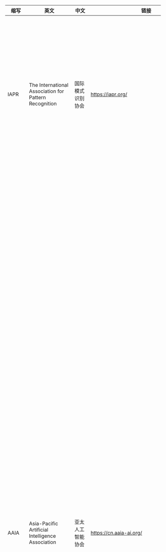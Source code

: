 |  缩写   | 英文  | 中文|    链接|   简介|
|  ----  | ----  |  ----  | ----  |----  |
| IAPR  |The International Association for Pattern Recognition |国际模式识别协会|https://iapr.org/|IAPR 成立于 1978 年，由世界各国模式识别领域的专家和团体组成的国际性学术组织，是模式识别领域最权威的国际性学术组织之一。IAPR Fellow 于 1994 年设立，每两年评选一次，授予模式识别领域的杰出科研工作者及活动组织者。会士选拔过程严格，须有已当选会士进行引荐，且当选率不超过会员总数的千分之 2.5。|
| AAIA  | Asia-Pacific Artificial Intelligence Association |亚太人工智能协会|https://cn.aaia-ai.org/|亚太人工智能学会(Asia-Pacific Artificial Intelligence Association)于2021年在香港注册成立。亚太人工智能学会(AAIA)是由全球1054位院士自愿组成的学术性、非营利性、非政府性组织。亚太人工智能学会(AAIA)的会士来自于斯坦福大学、普林斯顿大学、麻省理工学院、加州理工学院、康奈尔大学、哥伦比亚大学、牛津大学、帝国理工学院、多伦多大学、滑铁卢大学、墨尔本大学、悉尼大学、南洋理工大学、新加坡国立大学、北京大学、清华大学、浙江大学、上海交通大学等大学，以及来自于谷歌、微软、IBM、阿里巴巴、华为、京东等高科技公司的人工智能相关领域的世界顶级科学家。亚太人工智能学会(AAIA)会士包括各国院士(如美国科学院院士、美国工程院院士、欧洲科学院院士、中国科学院院士、中国工程院院士、加拿大工程院院士、英国皇家工程院院士、新加坡工程院院士等)、国际电子电气工程师学会会士(IEEE Fellow)、国际计算机学会会士(ACM Fellow)、国际人工智能促进会会士(AAAI Fellow)、国际模式识别学会会士(IAPR Fellow)等。 亚太人工智能学会(AAIA)旨在建立涵盖广泛人工智能行业，将与人工智能应用相关的科学家和企业家汇聚在一起发展人工智能产业，包括AI海洋产业，AI交通产业、AI计算产业、AI通信产业、AI机器人产业、AI教育产业、AI农业产业、AI金融产业、AI医学产业、AI能源产业等几十个人工智能应用领域。亚太人工智能学会(AAIA)的主要任务是加强全球人工智能领域的科学家和其他领域的科学家通过学术研究、学术交流、科学教育、科技展览、学术会议、学术出版、夏/冬令营等活动促进人工智能的发展和应用。|
|IEEE  |Institute of Electrical and Electronics Engineers  |电气电子工程师学会  | https://www.ieee.org/ | 建立于1963年1月1日的国际性电子技术与电子工程师协会，亦是世界上最大的专业技术组织之一，拥有来自175个国家的42万会员。<br>除设立于美国纽约市的总部以外，亦在全球150多个国家拥有分会，并且还有35个专业学会及2个联合会。其每年均会发表多种杂志、学报、书籍，亦举办至少300次的专业会议。<br>目前IEEE在工业界所定义的标准有着极大的影响。<br>IEEE定位在“科学和教育，并直接面向电子电气工程、通讯、计算机工程、计算机科学理论和原理研究的组织，以及相关工程分支的艺术和科学”。为了实现这一目标，IEEE承担着多个科学期刊和会议组织者的角色。它也是一个广泛的工业标准开发者，主要领域包括电能、能源、生物技术和保健、信息技术、信息安全、通讯、消费电子、运输、航天技术和纳米技术。在教育领域IEEE积极发展和参与，例如在高等院校推行电子工程课程的学校授权体制。<br>IEEE制定了全世界电子和电气还有计算机科学领域30%的文献，另外它还制定了超过900个现行工业标准。每年它还发起或者合作举办超过300次国际技术会议。IEEE由37个协会组成，还组织了相关的专门技术领域，每年本地组织有规律的召开超过300次会议。IEEE出版广泛的同级评审期刊，是主要的国际标准机构（900现行标准，700研发中标准）。<br>IEEE大多数成员是电子工程师，计算机工程师和计算机科学家，不过因为组织广泛的兴趣也吸引了其它学科的工程师（例如：机械工程、土木工程、生物、物理和数学）。<br>IEEE坐落于美国纽约州，1963年由无线电工程师协会（IRE，创立于1912年）和美国电气工程师协会（AIEE，创建于1884年）合并而成，它有一个区域和技术互为补充的组织结构，以地理位置或者技术中心作为组织单位（例如IEEE 费城分会和IEEE计算机协会）。它管理着推荐规则和执行计划的分散组织（例如IEEE-USA明确服务于美国的成员、专业人士和公众）。 |
| IEEE TKDE | IEEE Transactions on Knowledge and Data Engineering | IEEE知识与数据工程汇刊 | https://ieeexplore.ieee.org/xpl/RecentIssue.jsp?punumber=69 |IEEE 知识和数据工程学报的范围包括计算机科学、人工智能、电气工程、计算机工程和其他适当领域的知识和数据工程方面。本次交易提供了一个国际和跨学科论坛，以交流知识和数据工程新发展的结果以及这些想法在硬件和软件方面的可行性研究。将涵盖的具体领域如下： 知识和数据工程的领域和领域： （a） 基于知识和专家的系统的知识和数据工程方面， （b） 与知识和数据管理有关的人工智能技术， （c） 知识和数据工程工具和技术， （d） 分布式知识库和数据库处理， （e） 实时知识库和数据库， （f） 基于知识和数据的系统的架构， （g） 数据管理方法， （h） 数据库设计和建模， （一） 查询、设计和实现语言， （j） 完整性、安全性和容错能力， （k） 分布式数据库控制， （l） 统计数据库， （m） 这些系统的系统集成和建模， （n） 这些系统的算法， （o） 这些算法的性能评价， （p） 这些系统的数据通信方面， （q） 这些系统的应用。  |
|IEEE TMM|IEEE Transactions on Multimedia|IEEE多媒体汇刊|https://ieeexplore.ieee.org/xpl/RecentIssue.jsp?punumber=6046|IEEE Transactions on Multimedia 是一份双月刊同行评审的科学期刊，涵盖多媒体技术和应用。它成立于1999年，由IEEE计算机学会，IEEE通信学会，IEEE电路和系统学会以及IEEE信号处理学会出版。主编是陈昌文（纽约州立大学布法罗分校。根据期刊引证报告，该期刊2018年影响因子为5.452。|
|IEEE TCSVT|IEEE Transactions on Circuits and Systems for Video Technology|IEEE视频技术电路与系统汇刊|https://ieeexplore.ieee.org/xpl/RecentIssue.jsp?punumber=76||
| ACM | Association for Computing Machinery |计算机协会  | https://www.acm.org/ | 一个世界性的计算机从业员专业组织，创立于1947年，是世界上第一个科学性及教育性计算机学会，亦是现时全球最大的计算机相关学会[1]。ACM每年都出版大量计算机科学的专门期刊，并就每项专业设有兴趣小组。兴趣小组每年亦会在全世界（但主要在美国）举办世界性讲座及会谈，以供各会员分享他们的研究成果。近年ACM积极开拓网上学习的渠道，以供会员在工作之余或家中提升自己的专业技能。截止20世纪末，ACM在全球拥有75,000个以上的成员，包括遍及学术界、工业、研究和政府领域的学生和计算机专业人员。成员的最高荣誉是会士（Fellow）。<br>ACM通过它的35个特别兴趣组（Special Interest Group，SIG）提供特殊的技术信息和服务。这些特别兴趣组集中于计算机学科的多种专业，如计算机系统结构专业组（computer architecture，SIGARCH）和计算机图形与互动技术专业组（computer graphics and interactive techniques，SIGGRAPH）。这些特别兴趣组中有不少是跨学科的，适合计算机行业以外的人员。例如有不少艺术家参与到图形互动小组中。<br>ACM通过支持全球700个以上的专业和学生组织，为当地和地区团体提供服务。其中约有20%不在美国境内。这些组织为专业人士提供服务，搜集信息，准备讲座，组织研讨会和竞赛。<br>ACM主要成员刊物是ACM通讯，刊有一些广泛兴趣的文章，并对每月不同的热点问题展开讨论。ACM也出版了不少获得业内认可的期刊，这些期刊覆盖了计算机领域相当广泛的领域。<br>ACM主办了8个主要奖项，来表彰计算机领域的技术和专业成就。最高奖项为图灵奖（Turing Award），常被形容为计算机领域的诺贝尔奖。 |
| ACM TOMM | ACM Transactions on Multimedia Computing, Communications, and Applications | ACM多媒体计算、通信与应用汇刊 | https://dl.acm.org/journal/tomm | ACM Transactions on Multimedia Computing， Communications and Applications （TOMM） 专注于多媒体计算（I/O 设备、操作系统、存储系统、流媒体中间件、连续媒体表示、媒体编码、媒体处理等）、多媒体通信（实时协议、端到端流媒体、资源分配、组播协议等）和多媒体应用（数据库、分布式协作、视频会议、3D 虚拟） 环境等）。<br>2014年5月23日，ACM TOMCCAP将其首字母缩略词更改为ACM TOMM。这一首字母缩略词的变化是期刊编辑委员会和SIGMM成员之间广泛讨论的结果，可追溯到2011年。此次更名强调了与ACM多媒体会议（ACMMM）的持续密切合作。 |

